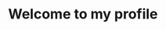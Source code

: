 <!DOCTYPE html>
<html>
 <head>
   <link rel="preconnect" href="https://fonts.googleapis.com">
   <link rel="preconnect" href="https://fonts.gstatic.com" crossorigin>
   <link href="https://fonts.googleapis.com/css2?family=Poppins:wght@100;200;300;400;500&display=swap" rel="stylesheet">
  <style>
   .body{
    font-family: 'Poppins', sans-serif;
   }
  </style>
 </head>
 <body>
  <div class="profile">
   <h1>Welcome to my profile</h1>
  </div>
 </body>
</html>
